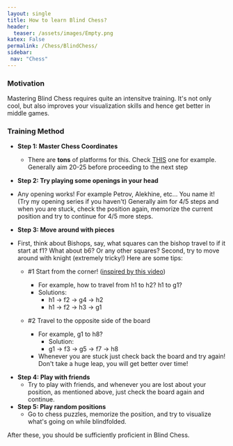 ```yaml
---
layout: single
title: How to learn Blind Chess? 
header:
  teaser: /assets/images/Empty.png
katex: False
permalink: /Chess/BlindChess/
sidebar:
 nav: "Chess"
---
```

### Motivation
Mastering Blind Chess requires quite an intensitve training. It's not only cool, but also improves your visualization skills and hence get better in middle games.
### Training Method
 * **Step 1: Master Chess Coordinates**
     - There are **tons** of platforms for this. Check [THIS](https://lichess.org/training/coordinate#find) one for example. Generally aim 20-25 before proceeding to the next step

 *  **Step 2: Try playing some openings in your head**
   - Any opening works! For example Petrov, Alekhine, etc... You name it! (Try my opening series if you haven't) Generally aim for 4/5 steps and when you are stuck, check the position again, memorize the current position and try to continue for 4/5 more steps.

 *  **Step 3: Move around with pieces**
   - First, think about Bishops, say, what squares can the bishop travel to if it start at f1? What about b6? Or any other squares? Second, try to move around with knight (extremely tricky!) Here are some tips:
      - #1 Start from the corner! ([inspired by this video](https://www.youtube.com/watch?v=Z4U336yifjg))
        - For example, how to travel from h1 to h2? h1 to g1? 
        - Solutions:
            - h1 -> f2 -> g4 -> h2  
            - h1 -> f2 -> h3 -> g1

      - #2 Travel to the opposite side of the board
         - For example, g1 to h8?
           - Solution:
           - g1 -> f3 -> g5 -> f7 -> h8   
         - Whenever you are stuck just check back the board and try again! Don't take a huge leap, you will get better over time!  
 *  **Step 4: Play with friends**
     - Try to play with friends, and whenever you are lost about your position, as mentioned above, just check the board again and continue. 
 *  **Step 5: Play random positions**
     - Go to chess puzzles, memorize the position, and try to visualize what's going on while blindfolded. 

After these, you should be sufficiently proficient in Blind Chess. 







